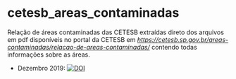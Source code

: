 # cetesb_areas_contaminadas
Relação de áreas contaminadas das CETESB extraídas direto dos arquivos em pdf disponíveis no portal da CETESB em _https://cetesb.sp.gov.br/areas-contaminadas/relacao-de-areas-contaminadas/_ contendo todas informações sobre as áreas.

* Dezembro 2019: [![DOI](https://zenodo.org/badge/396902752.svg)](https://zenodo.org/badge/latestdoi/396902752)

